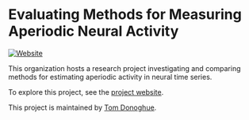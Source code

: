 # Evaluating Methods for Measuring Aperiodic Neural Activity

[![Website](https://img.shields.io/badge/website-aperiodicmethods.github.io-informational.svg)](https://aperiodicmethods.github.io/)

This organization hosts a research project investigating and comparing
methods for estimating aperiodic activity in neural time series.

To explore this project, see the [project website](https://aperiodicmethods.github.io/).

This project is maintained by [Tom Donoghue](https://github.com/TomDonoghue/).
